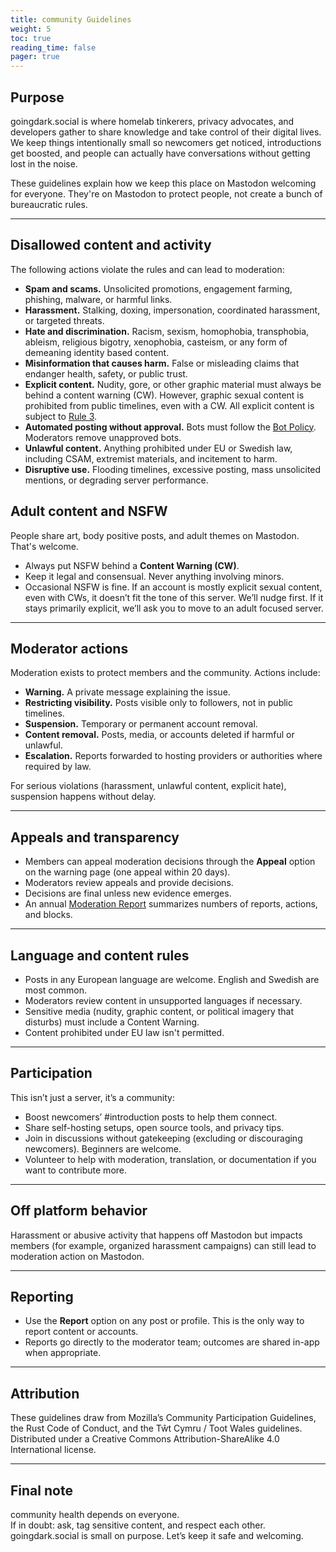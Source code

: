 ```yaml
---
title: community Guidelines
weight: 5
toc: true
reading_time: false
pager: true
---
```


## Purpose

goingdark.social is where homelab tinkerers, privacy advocates, and developers gather to share knowledge and take control of their digital lives.
We keep things intentionally small so newcomers get noticed, introductions get boosted, and people can actually have conversations without getting lost in the noise.

These guidelines explain how we keep this place on Mastodon welcoming for everyone. They're on Mastodon to protect people, not create a bunch of bureaucratic rules.

---

## Disallowed content and activity

The following actions violate the rules and can lead to moderation:

- **Spam and scams.** Unsolicited promotions, engagement farming, phishing, malware, or harmful links.  
- **Harassment.** Stalking, doxing, impersonation, coordinated harassment, or targeted threats.  
- **Hate and discrimination.** Racism, sexism, homophobia, transphobia, ableism, religious bigotry, xenophobia, casteism, or any form of demeaning identity based content.  
- **Misinformation that causes harm.** False or misleading claims that endanger health, safety, or public trust.  
- **Explicit content.** Nudity, gore, or other graphic material must always be behind a content warning (CW). However, graphic sexual content is prohibited from public timelines, even with a CW. All explicit content is subject to [Rule 3](/docs/policies/rules/03_keep-it-clean/).  
- **Automated posting without approval.** Bots must follow the [Bot Policy](/docs/policies/rules/bots/). Moderators remove unapproved bots.
- **Unlawful content.** Anything prohibited under EU or Swedish law, including CSAM, extremist materials, and incitement to harm.
- **Disruptive use.** Flooding timelines, excessive posting, mass unsolicited mentions, or degrading server performance.
 
## Adult content and NSFW

People share art, body positive posts, and adult themes on Mastodon. That's welcome.

- Always put NSFW behind a **Content Warning (CW)**.
- Keep it legal and consensual. Never anything involving minors.
- Occasional NSFW is fine. If an account is mostly explicit sexual content, even with CWs, it doesn’t fit the tone of this server. We’ll nudge first. If it stays primarily explicit, we’ll ask you to move to an adult focused server.

---

## Moderator actions

Moderation exists to protect members and the community. Actions include:

- **Warning.** A private message explaining the issue.  
- **Restricting visibility.** Posts visible only to followers, not in public timelines.  
- **Suspension.** Temporary or permanent account removal.  
- **Content removal.** Posts, media, or accounts deleted if harmful or unlawful.  
- **Escalation.** Reports forwarded to hosting providers or authorities where required by law.  

For serious violations (harassment, unlawful content, explicit hate), suspension happens without delay.  

---

## Appeals and transparency

- Members can appeal moderation decisions through the **Appeal** option on the warning page (one appeal within 20 days).  
- Moderators review appeals and provide decisions.  
- Decisions are final unless new evidence emerges.  
- An annual [Moderation Report](/docs/policies/moderation-report/) summarizes numbers of reports, actions, and blocks.  

---

## Language and content rules

- Posts in any European language are welcome. English and Swedish are most common.  
- Moderators review content in unsupported languages if necessary.  
- Sensitive media (nudity, graphic content, or political imagery that disturbs) must include a Content Warning.  
- Content prohibited under EU law isn't permitted.  

---

## Participation

This isn’t just a server, it’s a community:  

- Boost newcomers’ #introduction posts to help them connect.  
- Share self-hosting setups, open source tools, and privacy tips.  
- Join in discussions without gatekeeping (excluding or discouraging newcomers). Beginners are welcome.  
- Volunteer to help with moderation, translation, or documentation if you want to contribute more.  

---

## Off platform behavior

Harassment or abusive activity that happens off Mastodon but impacts members (for example, organized harassment campaigns) can still lead to moderation action on Mastodon.  

---

## Reporting

- Use the **Report** option on any post or profile. This is the only way to report content or accounts.
- Reports go directly to the moderator team; outcomes are shared in-app when appropriate.

---

## Attribution

These guidelines draw from Mozilla’s Community Participation Guidelines, the Rust Code of Conduct, and the Tŵt Cymru / Toot Wales guidelines.  
Distributed under a Creative Commons Attribution-ShareAlike 4.0 International license.  

---

## Final note

community health depends on everyone.  
If in doubt: ask, tag sensitive content, and respect each other.  
goingdark.social is small on purpose. Let’s keep it safe and welcoming.
